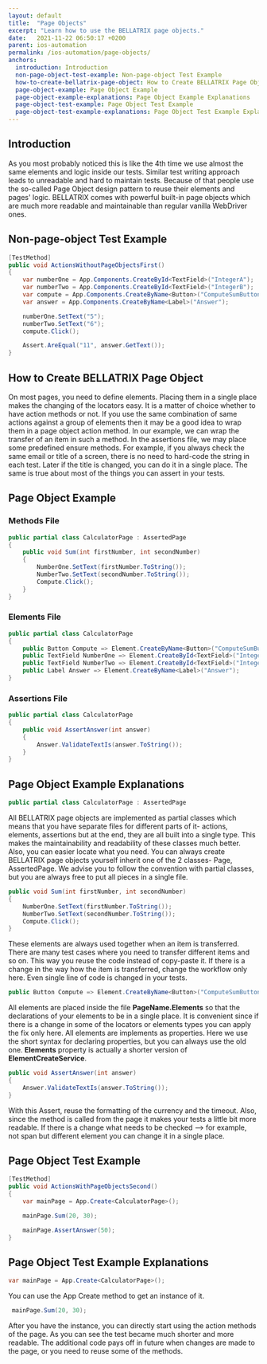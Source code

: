 ```yaml
---
layout: default
title:  "Page Objects"
excerpt: "Learn how to use the BELLATRIX page objects."
date:   2021-11-22 06:50:17 +0200
parent: ios-automation
permalink: /ios-automation/page-objects/
anchors:
  introduction: Introduction
  non-page-object-test-example: Non-page-object Test Example
  how-to-create-bellatrix-page-object: How to Create BELLATRIX Page Object
  page-object-example: Page Object Example
  page-object-example-explanations: Page Object Example Explanations
  page-object-test-example: Page Object Test Example
  page-object-test-example-explanations: Page Object Test Example Explanations
---
```


Introduction
------------
As you most probably noticed this is like the 4th time we use almost the same elements and logic inside our tests. Similar test writing approach leads to unreadable and hard to maintain tests. Because of that people use the so-called Page Object design pattern to reuse their elements and pages' logic. BELLATRIX comes with powerful built-in page objects which are much more readable and maintainable than regular vanilla WebDriver ones.

Non-page-object Test Example
----------------------------
```csharp
[TestMethod]
public void ActionsWithoutPageObjectsFirst()
{
    var numberOne = App.Components.CreateById<TextField>("IntegerA");
    var numberTwo = App.Components.CreateById<TextField>("IntegerB");
    var compute = App.Components.CreateByName<Button>("ComputeSumButton");
    var answer = App.Components.CreateByName<Label>("Answer");

    numberOne.SetText("5");
    numberTwo.SetText("6");
    compute.Click();

    Assert.AreEqual("11", answer.GetText());
}
```

How to Create BELLATRIX Page Object
-----------------------------------
On most pages, you need to define elements. Placing them in a single place makes the changing of the locators easy. It is a matter of choice whether to have action methods or not. If you use the same combination of same actions against a group of elements then it may be a good idea to wrap them in a page object action method. In our example, we can wrap the transfer of an item in such a method.
In the assertions file, we may place some predefined ensure methods. For example, if you always check the same email or title of a screen, there is no need to hard-code the string in each test. Later if the title is changed, you can do it in a single place. The same is true about most of the things you can assert in your tests.

Page Object Example
-------------------
### Methods File ###
```csharp
public partial class CalculatorPage : AssertedPage
{
    public void Sum(int firstNumber, int secondNumber)
    {
        NumberOne.SetText(firstNumber.ToString());
        NumberTwo.SetText(secondNumber.ToString());
        Compute.Click();
    }
}
```
### Elements File ###
```csharp
public partial class CalculatorPage
{
    public Button Compute => Element.CreateByName<Button>("ComputeSumButton");
    public TextField NumberOne => Element.CreateById<TextField>("IntegerA");
    public TextField NumberTwo => Element.CreateById<TextField>("IntegerB");
    public Label Answer => Element.CreateByName<Label>("Answer");
}
```
### Assertions File ###
```csharp
public partial class CalculatorPage
{
    public void AssertAnswer(int answer)
    {
        Answer.ValidateTextIs(answer.ToString());
    }
}
```

Page Object Example Explanations
--------------------------------
```csharp
public partial class CalculatorPage : AssertedPage
```
All BELLATRIX page objects are implemented as partial classes which means that you have separate files for different parts of it- actions, elements, assertions but at the end, they are all built into a single type. This makes the maintainability and readability of these classes much better. Also, you can easier locate what you need. You can always create BELLATRIX page objects yourself inherit one of the 2 classes- Page, AssertedPage. We advise you to follow the convention with partial classes, but you are always free to put all pieces in a single file.
```csharp
public void Sum(int firstNumber, int secondNumber)
{
    NumberOne.SetText(firstNumber.ToString());
    NumberTwo.SetText(secondNumber.ToString());
    Compute.Click();
}
```
These elements are always used together when an item is transferred. There are many test cases where you need to transfer different items and so on. This way you reuse the code instead of copy-paste it. If there is a change in the way how the item is transferred, change the workflow only here. Even single line of code is changed in your tests.
```csharp
public Button Compute => Element.CreateByName<Button>("ComputeSumButton");
```
All elements are placed inside the file **PageName.Elements** so that the declarations of your elements to be in a single place. It is convenient since if there is a change in some of the locators or elements types you can apply the fix only here. All elements are implements as properties. Here we use the short syntax for declaring properties, but you can always use the old one. **Elements** property is actually a shorter version of **ElementCreateService**.
```csharp
public void AssertAnswer(int answer)
{
    Answer.ValidateTextIs(answer.ToString());
}
```
With this Assert, reuse the formatting of the currency and the timeout. Also, since the method is called from the page it makes your tests a little bit more readable. If there is a change what needs to be checked --> for example, not span but different element you can change it in a single place.

Page Object Test Example
------------------------
```csharp
[TestMethod]
public void ActionsWithPageObjectsSecond()
{
    var mainPage = App.Create<CalculatorPage>();

    mainPage.Sum(20, 30);

    mainPage.AssertAnswer(50);
}
```

Page Object Test Example Explanations
-------------------------------------
```csharp
var mainPage = App.Create<CalculatorPage>();
```
You can use the App Create method to get an instance of it.
```csharp
 mainPage.Sum(20, 30);
```
After you have the instance, you can directly start using the action methods of the page. As you can see the test became much shorter and more readable. The additional code pays off in future when changes are made to the page, or you need to reuse some of the methods.